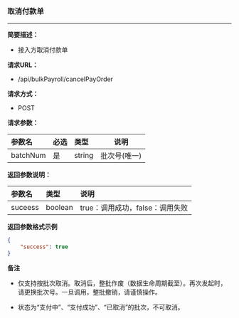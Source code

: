 ### 取消付款单

---

**简要描述：**

* 接入方取消付款单

**请求URL：**

* /api/bulkPayroll/cancelPayOrder

**请求方式：**

* POST 

**请求参数：**

| 参数名 | 必选 | 类型 | 说明 |
| :--- | :--- | :--- | --- |
| batchNum | 是 | string | 批次号\(唯一\) |

**返回参数说明：**

| 参数名 | 类型 | 说明 |
| :--- | :--- | :--- |
| suceess | boolean | true：调用成功，false：调用失败 |

**返回参数格式示例**

```json
{
    "success": true
}
```

**备注**

* 仅支持按批次取消。取消后，整批作废（数据生命周期截至）。再次发起时，请更换批次号。一旦调用，整批撤销，请谨慎操作。

* 状态为“支付中”、“支付成功”、“已取消”的批次，不可取消。



